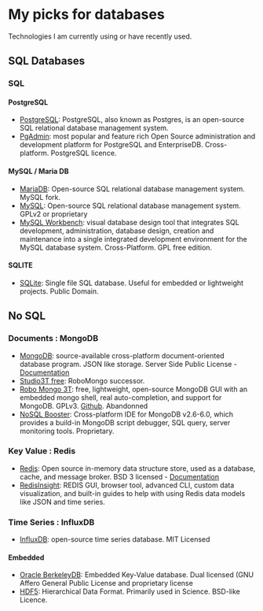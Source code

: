 # My picks for databases

Technologies I am currently using or have recently used.

## SQL Databases

### SQL ###
#### PostgreSQL ####
- [PostgreSQL](https://www.postgresql.org/): PostgreSQL, also known as Postgres, is an open-source SQL relational database management system.
- [PgAdmin](https://www.pgadmin.org/): most popular and feature rich Open Source administration and development platform for PostgreSQL and EnterpriseDB. Cross-platform. PostgreSQL licence.

#### MySQL / Maria DB ####
- [MariaDB](https://mariadb.org/): Open-source SQL relational database management system. MySQL fork.
- [MySQL](https://www.mysql.com/): Open-source SQL relational database management system. GPLv2 or proprietary
- [MySQL Workbench](https://www.mysql.com/products/workbench/): visual database design tool that integrates SQL development, administration, database design, creation and maintenance into a single integrated development environment for the MySQL database system. Cross-Platform. GPL free edition.

#### SQLITE ####
- [SQLite](https://www.sqlite.org/index.html): Single file SQL database. Useful for embedded or lightweight projects. Public Domain.

## No SQL ##

### Documents : MongoDB ###
- [MongoDB](https://www.mongodb.com/): source-available cross-platform document-oriented database program. JSON like storage. Server Side Public License - [Documentation](https://www.mongodb.com/docs/)
- [Studio3T free](https://studio3t.com/free): RoboMongo successor.
- [Robo Mongo 3T](https://robomongo.org/): free, lightweight, open-source MongoDB GUI with an embedded mongo shell, real auto-completion, and support for MongoDB. GPLv3. [Github](https://github.com/Studio3T/robomongo). Abandonned
- [NoSQL Booster](https://nosqlbooster.com/): Cross-platform IDE for MongoDB v2.6-6.0, which provides a build-in MongoDB script debugger, SQL query, server monitoring tools. Proprietary.

### Key Value : Redis ###
- [Redis](https://redis.io/): Open source in-memory data structure store, used as a database, cache, and message broker. BSD 3 licensed - [Documentation](https://redis.io/docs/)
- [RedisInsight](https://redis.com/redis-enterprise/redis-insight/#insight-form): REDIS GUI, browser tool, advanced CLI, custom data visualization, and built-in guides to help with using Redis data models like JSON and time series.

### Time Series : InfluxDB ###
- [InfluxDB](https://www.influxdata.com/): open-source time series database. MIT Licensed

#### Embedded ####
- [Oracle BerkeleyDB](https://www.oracle.com/fr/database/technologies/related/berkeleydb.html): Embedded Key-Value database. Dual licensed (GNU Affero General Public License and proprietary license
- [HDF5](https://www.hdfgroup.org/solutions/hdf5/): Hierarchical Data Format. Primarily used in Science. BSD-like Licence.
